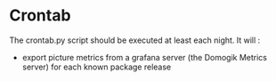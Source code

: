 Crontab
=======

The crontab.py script should be executed at least each night. It will :

- export picture metrics from a grafana server (the Domogik Metrics server) for each known package release
